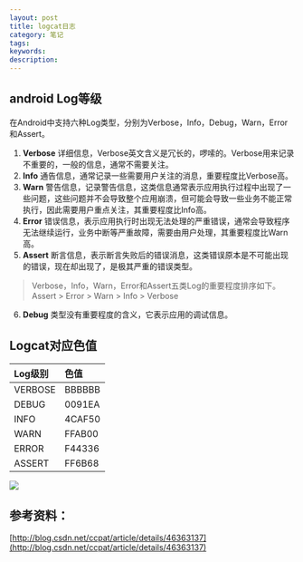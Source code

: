 ```yaml
---
layout: post
title: logcat日志
category: 笔记
tags:
keywords:
description:
---
```


## android Log等级

在Android中支持六种Log类型，分别为Verbose，Info，Debug，Warn，Error和Assert。

  1. **Verbose** 详细信息，Verbose英文含义是冗长的，啰嗦的。Verbose用来记录不重要的，一般的信息，通常不需要关注。
  2. **Info** 通告信息，通常记录一些需要用户关注的消息，重要程度比Verbose高。
  3. **Warn** 警告信息，记录警告信息，这类信息通常表示应用执行过程中出现了一些问题，这些问题并不会导致整个应用崩溃，但可能会导致一些业务不能正常执行，因此需要用户重点关注，其重要程度比Info高。
  4. **Error** 错误信息，表示应用执行时出现无法处理的严重错误，通常会导致程序无法继续运行，业务中断等严重故障，需要由用户处理，其重要程度比Warn高。
  5. **Assert** 断言信息，表示断言失败后的错误消息，这类错误原本是不可能出现的错误，现在却出现了，是极其严重的错误类型。

  > Verbose，Info，Warn，Error和Assert五类Log的重要程度排序如下。  
    Assert > Error > Warn > Info > Verbose

  6. **Debug** 类型没有重要程度的含义，它表示应用的调试信息。

## Logcat对应色值

|Log级别|	色值|
|:---|:---|
|VERBOSE	|BBBBBB|
|DEBUG	|0091EA|
|INFO	|4CAF50|
|WARN	|FFAB00|
|ERROR	|F44336|
|ASSERT	|FF6B68|

![](http://winy.eicp.net/logcat.png)


参考资料：
---
[http://blog.csdn.net/ccpat/article/details/46363137](http://blog.csdn.net/ccpat/article/details/46363137)
